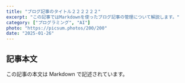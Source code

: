 ```yaml
---
title: "ブログ記事のタイトル２２２２２２"
excerpt: "この記事ではMarkdownを使ったブログ記事の管理について解説します。"
category: ["プログラミング", "AI"]
photo: "https://picsum.photos/200/200"
date: "2025-01-26"
---
```


## 記事本文

この記事の本文は Markdown で記述されています。
